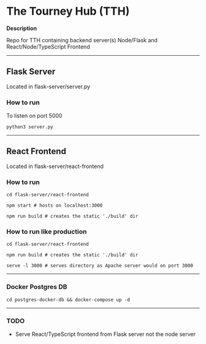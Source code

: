 # The Tourney Hub (TTH)

**Description**

Repo for TTH containing backend server(s) Node/Flask and React/Node/TypeScript Frontend

---

## Flask Server

Located in flask-server/server.py

### How to run

To listen on port 5000

```python3 server.py```

---

## React Frontend

Located in flask-server/react-frontend

### How to run

```
cd flask-server/react-frontend

npm start # hosts on localhost:3000

npm run build # creates the static './build' dir 
```

### How to run like production

```
cd flask-server/react-frontend

npm run build # creates the static './build' dir

serve -l 3000 # serves directory as Apache server would on port 3000 
```

---

### Docker Postgres DB


`cd postgres-docker-db && docker-compose up -d`

---

### TODO
 
- Serve React/TypeScript frontend from Flask server not the node server
